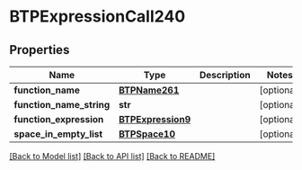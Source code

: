# BTPExpressionCall240

## Properties
Name | Type | Description | Notes
------------ | ------------- | ------------- | -------------
**function_name** | [**BTPName261**](BTPName261.md) |  | [optional] 
**function_name_string** | **str** |  | [optional] 
**function_expression** | [**BTPExpression9**](BTPExpression9.md) |  | [optional] 
**space_in_empty_list** | [**BTPSpace10**](BTPSpace10.md) |  | [optional] 

[[Back to Model list]](../README.md#documentation-for-models) [[Back to API list]](../README.md#documentation-for-api-endpoints) [[Back to README]](../README.md)


